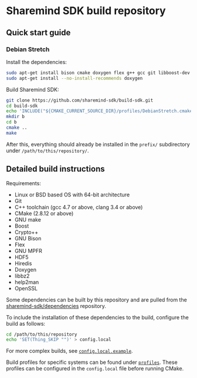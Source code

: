 # Sharemind SDK build repository

## Quick start guide

### Debian Stretch

Install the dependencies:

```bash
sudo apt-get install bison cmake doxygen flex g++ gcc git libboost-dev libboost-filesystem-dev libboost-iostreams-dev libboost-program-options-dev libboost-system-dev libbz2-dev libcrypto++-dev libgmp-dev libgnutls28-dev libhdf5-dev libhiredis-dev libmpfr-dev libssl-dev m4 make nettle-dev patch pkg-config xz-utils
sudo apt-get install --no-install-recommends doxygen
```

Build Sharemind SDK:
```bash
git clone https://github.com/sharemind-sdk/build-sdk.git
cd build-sdk
echo 'INCLUDE("${CMAKE_CURRENT_SOURCE_DIR}/profiles/DebianStretch.cmake" REQUIRED)' > config.local
mkdir b
cd b
cmake ..
make
```

After this, everything should already be installed in the `prefix/` subdirectory
under `/path/to/this/repository/`.

## Detailed build instructions

Requirements:

* Linux or BSD based OS with 64-bit architecture
* Git
* C++ toolchain (gcc 4.7 or above, clang 3.4 or above)
* CMake (2.8.12 or above)
* GNU make
* Boost
* Crypto++
* GNU Bison
* Flex
* GNU MPFR
* HDF5
* Hiredis
* Doxygen
* libbz2
* help2man
* OpenSSL

Some dependencies can be built by this repository and are pulled from the
[sharemind-sdk/dependencies](https://github.com/sharemind-sdk/dependencies/)
repository.

To include the installation of these dependencies to the build, configure the build
as follows:

```bash
cd /path/to/this/repository
echo 'SET(Thing_SKIP "")' > config.local
```

For more complex builds, see
[`config.local.example`](https://github.com/sharemind-sdk/build-sdk/blob/master/config.local.example).

Build profiles for specific systems can be found under
[`profiles`](https://github.com/sharemind-sdk/build-sdk/tree/master/profiles).
These profiles can be configured in the `config.local` file before running CMake.
